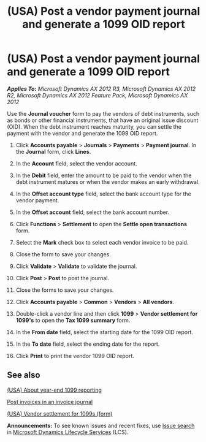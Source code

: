 ﻿---
title: (USA) Post a vendor payment journal and generate a 1099 OID report
TOCTitle: (USA) Post a vendor payment journal and generate a 1099 OID report
ms:assetid: 63832dbc-c0d2-4ffe-ba89-fe2f8d4e24eb
ms:mtpsurl: https://technet.microsoft.com/en-us/library/Hh209202(v=AX.60)
ms:contentKeyID: 36057684
ms.date: 04/18/2014
mtps_version: v=AX.60
f1_keywords:
- "1099"
- USA
- OID report
- vendor payment journal
---

# (USA) Post a vendor payment journal and generate a 1099 OID report 


_**Applies To:** Microsoft Dynamics AX 2012 R3, Microsoft Dynamics AX 2012 R2, Microsoft Dynamics AX 2012 Feature Pack, Microsoft Dynamics AX 2012_

Use the **Journal voucher** form to pay the vendors of debt instruments, such as bonds or other financial instruments, that have an original issue discount (OID). When the debt instrument reaches maturity, you can settle the payment with the vendor and generate the 1099 OID report.

1.  Click **Accounts payable** \> **Journals** \> **Payments** \> **Payment journal**. In the **Journal** form, click **Lines**.

2.  In the **Account** field, select the vendor account.

3.  In the **Debit** field, enter the amount to be paid to the vendor when the debt instrument matures or when the vendor makes an early withdrawal.

4.  In the **Offset account type** field, select the bank account type for the vendor payment.

5.  In the **Offset account** field, select the bank account number.

6.  Click **Functions** \> **Settlement** to open the **Settle open transactions** form.

7.  Select the **Mark** check box to select each vendor invoice to be paid.

8.  Close the form to save your changes.

9.  Click **Validate** \> **Validate** to validate the journal.

10. Click **Post** \> **Post** to post the journal.

11. Close the forms to save your changes.

12. Click **Accounts payable** \> **Common** \> **Vendors** \> **All vendors**.

13. Double-click a vendor line and then click **1099** \> **Vendor settlement for 1099's** to open the **Tax 1099 summary** form.

14. In the **From date** field, select the starting date for the 1099 OID report.

15. In the **To date** field, select the ending date for the report.

16. Click **Print** to print the vendor 1099 OID report.

## See also

[(USA) About year-end 1099 reporting](usa-about-year-end-1099-reporting.md)

[Post invoices in an invoice journal](post-invoices-in-an-invoice-journal.md)

[(USA) Vendor settlement for 1099s (form)](https://technet.microsoft.com/en-us/library/aa582697\(v=ax.60\))

  
**Announcements:** To see known issues and recent fixes, use [Issue search](http://go.microsoft.com/fwlink/?linkid=389258) in [Microsoft Dynamics Lifecycle Services](http://go.microsoft.com/fwlink/?linkid=306505) (LCS).

